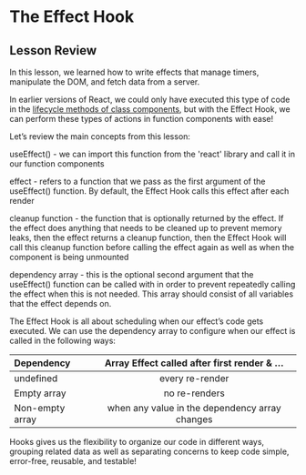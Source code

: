 # The Effect Hook

## Lesson Review

In this lesson, we learned how to write effects that manage timers, manipulate the DOM, and fetch data from a server.

In earlier versions of React, we could only have executed this type of code in the [lifecycle methods of class components](https://reactjs.org/docs/state-and-lifecycle.html#adding-lifecycle-methods-to-a-class), but with the Effect Hook, we can perform these types of actions in function components with ease!

Let’s review the main concepts from this lesson:

useEffect() - we can import this function from the 'react' library and call it in our function components

effect - refers to a function that we pass as the first argument of the useEffect() function. By default, the Effect Hook calls this effect after each render

cleanup function - the function that is optionally returned by the effect. If the effect does anything that needs to be cleaned up to prevent memory leaks, then the effect returns a cleanup
function, then the Effect Hook will call this cleanup function before calling the effect again as well as when the component is being unmounted

dependency array - this is the optional second argument that the useEffect() function can be called with in order to prevent repeatedly calling the effect when this is not needed. This array should consist of all variables that the effect depends on.

The Effect Hook is all about scheduling when our effect’s code gets executed. We can use the dependency array to configure when our effect is called in the following ways:

| Dependency      |   Array Effect called after first render & …   |
| :-------------- | :--------------------------------------------: |
| undefined       |                every re-render                 |
| Empty array     |                 no re-renders                  |
| Non-empty array | when any value in the dependency array changes |

Hooks gives us the flexibility to organize our code in different ways, grouping related data as well as separating concerns to keep code simple, error-free, reusable, and testable!
